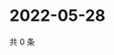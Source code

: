 # 2022-05-28

共 0 条

<!-- BEGIN WEIBO -->
<!-- 最后更新时间 Sat May 28 2022 17:00:57 GMT+0800 (China Standard Time) -->

<!-- END WEIBO -->
